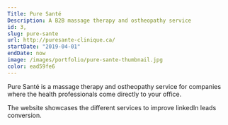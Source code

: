 ```yaml
---
Title: Pure Santé
Description: A B2B massage therapy and ostheopathy service
id: 3,
slug: pure-sante
url: http://puresante-clinique.ca/
startDate: "2019-04-01"
endDate: now
image: /images/portfolio/pure-sante-thumbnail.jpg
color: ead59fe6
---
```


Pure Santé is a massage therapy and ostheopathy service for companies where the health professionals come directly to your office.

The website showcases the different services to improve linkedIn leads conversion.

